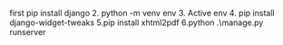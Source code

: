 first pip install django
2. python -m venv env
3. Active env
4. pip install django-widget-tweaks
5.pip install xhtml2pdf
6.python .\manage.py runserver
